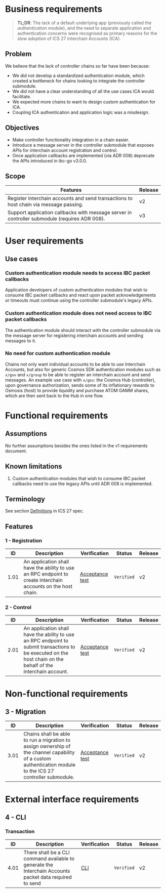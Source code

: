 # Business requirements

> **TL;DR**: The lack of a default underlying app (previously called the _authentication module_), and the need to separate application and authentication concerns were recognised as primary reasons for the slow adoption of ICS 27 Interchain Accounts (ICA).

## Problem

We believe that the lack of controller chains so far have been because:

- We did not develop a standardized authentication module, which created a bottleneck for chains looking to integrate the controller submodule.
- We did not have a clear understanding of all the use cases ICA would facilitate.
- We expected more chains to want to design custom authentication for ICA.
- Coupling ICA authentication and application logic was a misdesign.

## Objectives

- Make controller functionality integration in a chain easier.
- Introduce a message server in the controller submodule that exposes APIs for interchain account registration and control.
- Once application callbacks are implemented (via ADR 008) deprecate the APIs introduced in ibc-go v3.0.0.

## Scope

| Features  | Release |
| --------- | ------- |
| Register interchain accounts and send transactions to host chain via message passing. | v2 |
| Support application callbacks with message server in controller submodule (requires ADR 008). | v3 |

# User requirements

## Use cases

### Custom authentication module needs to access IBC packet callbacks

Application developers of custom authentication modules that wish to consume IBC packet callbacks and react upon packet acknowledgements or timeouts must continue using the controller submodule's legacy APIs. 

### Custom authentication module does not need access to IBC packet callbacks

The authentication module should interact with the controller submodule via the message server for registering interchain accounts and sending messages to it. 

### No need for custom authentication module

Chains not only want individual accounts to be able to use Interchain Accounts, but also for generic Cosmos SDK authentication modules such as `x/gov` and `x/group` to be able to register an interchain account and send messages. An example use case with `x/gov`: the Cosmos Hub (controller), upon governance authorization, sends some of its inflationary rewards to Osmosis (host) to provide liquidity and purchase ATOM GAMM shares, which are then sent back to the Hub in one flow.

# Functional requirements

## Assumptions

No further assumptions besides the ones listed in the v1 requirements document.

## Known limitations

1. Custom authentication modules that wish to consume IBC packet callbacks need to use the legacy APIs until ADR 008 is implemented.

## Terminology

See section [Definitions](https://github.com/cosmos/ibc/blob/main/spec/app/ics-027-interchain-accounts/README.md#definitions) in ICS 27 spec.

## Features

### 1 - Registration

| ID  | Description | Verification | Status | Release |
| --- | ----------- | ------------ | ------ | ------- |
| 1.01 | An application shall have the ability to use an RPC endpoint to create interchain accounts on the host chain. | [Acceptance test](https://github.com/cosmos/ibc-go/blob/v6.0.0/modules/apps/27-interchain-accounts/controller/keeper/msg_server_test.go#L31) | `Verified` | v2 |

### 2 - Control

| ID  | Description | Verification | Status | Release |
| --- | ----------- | ------------ | ------ | ------- |
| 2.01 | An application shall have the ability to use an RPC endpoint to submit transactions to be executed on the host chain on the behalf of the interchain account. | [Acceptance test](https://github.com/cosmos/ibc-go/blob/v6.0.0/modules/apps/27-interchain-accounts/controller/keeper/msg_server_test.go#L31) | `Verified` | v2 |


# Non-functional requirements

## 3 - Migration

| ID | Description | Verification | Status | Release |
| -- | ----------- | ------------ | ------ | ------- |     
| 3.01 | Chains shall be able to run a migration to assign ownership of the channel capability of a custom authentication module to the ICS 27 controller submodule. | [Acceptance test](https://github.com/cosmos/ibc-go/blob/v6.0.0/modules/apps/27-interchain-accounts/controller/migrations/v6/migrations_test.go#L89) | `Verified` | v2 |

# External interface requirements

## 4 - CLI

### Transaction

| ID | Description | Verification | Status | Release |
| -- | ----------- | ------------ | ------ | ------- |
| 4.01 | There shall be a CLI command available to generate the Interchain Accounts packet data required to send  | [CLI](https://github.com/cosmos/ibc-go/blob/v6.0.0/modules/apps/27-interchain-accounts/host/client/cli/tx.go#L21) | `Verified` | v2 |